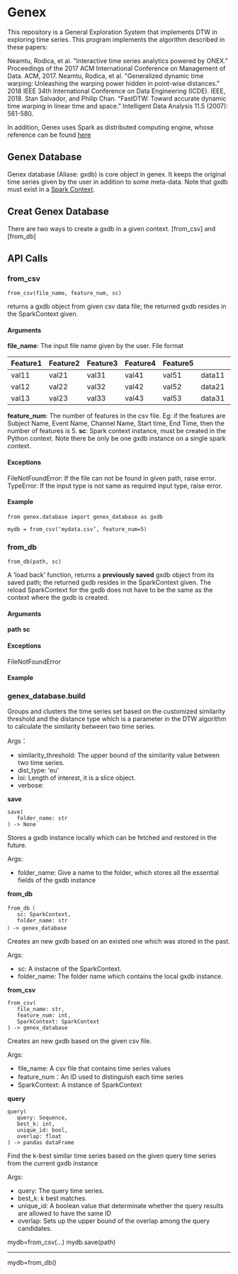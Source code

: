 # Genex
This repository is a General Exploration System that implements DTW in exploring time series.
This program implements the algorithm described in these papers:

Neamtu, Rodica, et al. "Interactive time series analytics powered by ONEX." Proceedings of the 2017 ACM International Conference on Management of Data. ACM, 2017.
Neamtu, Rodica, et al. "Generalized dynamic time warping: Unleashing the warping power hidden in point-wise distances." 2018 IEEE 34th International Conference on Data Engineering (ICDE). IEEE, 2018.
Stan Salvador, and Philip Chan. “FastDTW: Toward accurate dynamic time warping in linear time and space.” Intelligent Data Analysis 11.5 (2007): 561-580.

In addition, Genex uses Spark as distributed computing engine, whose reference can be found [here](https://spark.apache.org/docs/latest/)


## Genex Database
Genex database (Aliase: gxdb) is core object in genex. It keeps the original time series given by the user in addition to some meta-data.
Note that gxdb must exist in a [Spark Context](https://spark.apache.org/docs/latest/api/python/pyspark.sql.html#module-pyspark.sql).

## Creat Genex Database
There are two ways to create a gxdb in a given context. [from_csv] and [from_db]


## API Calls
### from_csv
```
from_csv(file_name, feature_num, sc)
```
returns a gxdb object from given csv data file;  the returned gxdb
resides in the SparkContext given.
#### Arguments
**file_name**: The input file name given by the user. File format

| Feature1 | Feature2 | Feature3 | Feature4 | Feature5 |        |        |     |        |
|----------|----------|----------|----------|----------|--------|--------|-----|--------|
| val11    | val21    | val31    | val41    | val51    | data11 | data12 | ... | data1n |
| val12    | val22    | val32    | val42    | val52    | data21 | data22 | ... | data2n |
| val13    | val23    | val33    | val43    | val53    | data31 | data32 | ... | data3n |


**feature_num**: The number of features in the csv file. Eg: if the features are Subject Name, Event Name, Channel Name, Start time, End Time, then the number of features is 5.
**sc**: Spark context instance, must be created in the Python context. Note there be only be one gxdb instance on a single spark context.
#### Exceptions
FileNotFoundError: If the file can not be found in given path, raise error.
TypeError: If the input type is not same as required input type, raise error.

#### Example
```
from genex.database import genex_database as gxdb

mydb = from_csv(‘mydata.csv’, feature_num=5)
```

### from_db
```
from_db(path, sc)
```
A ’load back’ function, returns a **previously saved** gxdb object from its saved path; the returned gxdb resides in the SparkContext given. The reload SparkContext for the gxdb does not have to be the same as the context where the gxdb is created.
#### Arguments
**path**
**sc**
#### Exceptions
FileNotFoundError
#### Example

### genex_database.build
Groups and clusters the time series set based on the customized similarity threshold and the distance type which is a parameter in the DTW algorithm to calculate the similarity between two time series.

Args：
- similarity_threshold: The upper bound of the similarity value between two time series.
- dist_type: 'eu'
- loi: Length of interest, it is a slice object.
- verbose:


**save**
```
save(
   folder_name: str
) -> None
```
Stores a gxdb instance locally which can be fetched and restored in the future.

Args:
- folder_name: Give a name to the folder, which stores all the essential fields of the gxdb instance


**from_db**
```
from_db（
   sc: SparkContext,
   folder_name: str
）-> genex_database
```
Creates an new gxdb based on an existed one which was stored in the past.

Args:
- sc: A instacne of the SparkContext.
- folder_name: The folder name which contains the local gxdb instance.
  
  
**from_csv**
```
from_csv(
   file_name: str,
   feature_num: int,
   SparkContext: SparkContext
) -> genex_database

```
Creates an new gxdb based on the given csv file.

Args:
- file_name: A csv file that contains time series values
- feature_num：An ID used to distinguish each time series
- SparkContext: A instance of SparkContext


**query**
```
query(
   query: Sequence,
   best_k: int,
   unique_id: bool,
   overlap: float
) -> pandas dataFrame
```
Find the k-best similar time series based on the given query time series from the current gxdb instance

Args:
- query: The query time series.
- best_k: k best matches.
- unique_id: A boolean value that determinate whether the query results are allowed to have the same ID
- overlap: Sets up the upper bound of the overlap among the query candidates.


mydb=from_csv(...)
mydb.save(path)

-----

mydb=from_db()
